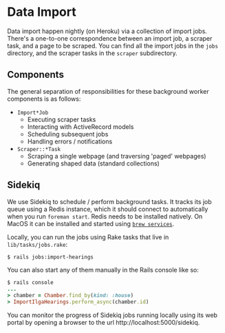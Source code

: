 # Data Import

Data import happen nightly (on Heroku) via a collection of import jobs. There's a one-to-one correspondence between an import job, a scraper task, and a page to be scraped. You can find all the import jobs in the `jobs` directory, and the scraper tasks in the `scraper` subdirectory.

## Components

The general separation of responsibilities for these background worker components is as follows:

- `Import*Job`
  - Executing scraper tasks
  - Interacting with ActiveRecord models
  - Scheduling subsequent jobs
  - Handling errors / notifications
- `Scraper::*Task`
  - Scraping a single webpage (and traversing 'paged' webpages)
  - Generating shaped data (standard collections)

## Sidekiq

We use Sidekiq to schedule / perform background tasks. It tracks its job queue using a Redis instance, which it should connect to automatically when you run `foreman start`. Redis needs to be installed natively. On MacOS it can be installed and started using [`brew services`](https://github.com/Homebrew/homebrew-services).

Locally, you can run the jobs using Rake tasks that live in `lib/tasks/jobs.rake`:

```sh
$ rails jobs:import-hearings
```

You can also start any of them manually in the Rails console like so:

```ruby
$ rails console
...
> chamber = Chamber.find_by(kind: :house)
> ImportIlgaHearings.perform_async(chamber.id)
```

You can monitor the progress of Sidekiq jobs running locally using its web portal by opening a browser to the url http://localhost:5000/sidekiq.
